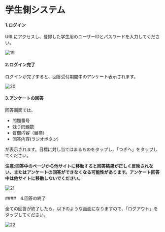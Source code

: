 # 学生側システム

#### 1.ログイン

URLにアクセスし、登録した学生用のユーザーIDとパスワードを入力してください。

![19](https://user-images.githubusercontent.com/42822454/71392038-f437ff00-2649-11ea-9899-2a248e730945.png)



#### 2.ログイン完了

ログインが完了すると、回答受付期間中のアンケート表示されます。

![20](https://user-images.githubusercontent.com/42822454/71392277-d4eda180-264a-11ea-90df-40f749dc3d52.png)



#### 3.アンケートの回答

回答画面では、

- 問題番号
- 残り問題数
- 質問内容（目標）
- 回答内容(ラジオボタン)

が表示されます。目標に対し当てはまるものをタップし、「つぎへ」をタップしてください。

**注意:回答中のページから他サイトに移動すると回答結果が正しく反映されない、またはアンケートの回答ができなくなる可能性があります。アンケート回答中は他サイトに移動しないでください。**

![21](https://user-images.githubusercontent.com/42822454/71393049-ec7a5980-264d-11ea-8bb3-c18d3fdc9496.png)



####　4.回答の終了

全ての回答が終了したら、以下のような画面になりますので、「ログアウト」をタップしてください。

![22](https://user-images.githubusercontent.com/42822454/71393057-0156ed00-264e-11ea-9438-0f30c4c5a94c.png)
